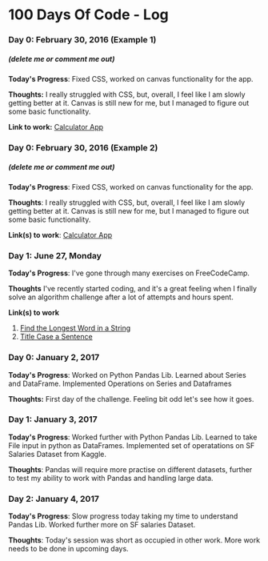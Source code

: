 # 100 Days Of Code - Log

### Day 0: February 30, 2016 (Example 1)
##### (delete me or comment me out)

**Today's Progress**: Fixed CSS, worked on canvas functionality for the app.

**Thoughts:** I really struggled with CSS, but, overall, I feel like I am slowly getting better at it. Canvas is still new for me, but I managed to figure out some basic functionality.

**Link to work:** [Calculator App](http://www.example.com)

### Day 0: February 30, 2016 (Example 2)
##### (delete me or comment me out)

**Today's Progress**: Fixed CSS, worked on canvas functionality for the app.

**Thoughts**: I really struggled with CSS, but, overall, I feel like I am slowly getting better at it. Canvas is still new for me, but I managed to figure out some basic functionality.

**Link(s) to work**: [Calculator App](http://www.example.com)


### Day 1: June 27, Monday

**Today's Progress**: I've gone through many exercises on FreeCodeCamp.

**Thoughts** I've recently started coding, and it's a great feeling when I finally solve an algorithm challenge after a lot of attempts and hours spent.

**Link(s) to work**
1. [Find the Longest Word in a String](https://www.freecodecamp.com/challenges/find-the-longest-word-in-a-string)
2. [Title Case a Sentence](https://www.freecodecamp.com/challenges/title-case-a-sentence)


### Day 0: January 2, 2017 

**Today's Progress**: Worked on Python Pandas Lib. Learned about Series and DataFrame. Implemented Operations on Series and Dataframes

**Thoughts:** First day of the challenge. Feeling bit odd let's see how it goes.


### Day 1: January 3, 2017

**Today's Progress**: Worked further with Python Pandas Lib. Learned to take File input in python as DataFrames. Implemented set of operatations on SF Salaries Dataset from Kaggle.

**Thoughts**: Pandas will require more practise on different datasets, further to test my ability to work with Pandas and handling large data.


### Day 2: January 4, 2017

**Today's Progress**: Slow progress today taking my time to understand Pandas Lib. Worked further more on SF salaries Dataset.

**Thoughts**: Today's session was short as occupied in other work. More work needs to be done in upcoming days.